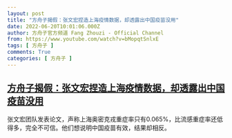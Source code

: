```yaml
---
layout: post
title: "方舟子揭假：张文宏捏造上海疫情数据，却透露出中国疫苗没用"
date: 2022-06-20T10:01:06.000Z
author: 方舟子官方频道 Fang Zhouzi - Official Channel
from: https://www.youtube.com/watch?v=bMopqtSnlxE
tags: [ 方舟子 ]
comments: True
categories: [ 方舟子 ]
---
```

<!--1655719266000-->
[方舟子揭假：张文宏捏造上海疫情数据，却透露出中国疫苗没用](https://www.youtube.com/watch?v=bMopqtSnlxE)
------

<div>
张文宏团队发表论文，声称上海奥密克戎重症率只有0.065%，比流感重症率还低得多，完全不可信。他们想说明中国疫苗有效，结果却相反。
</div>
